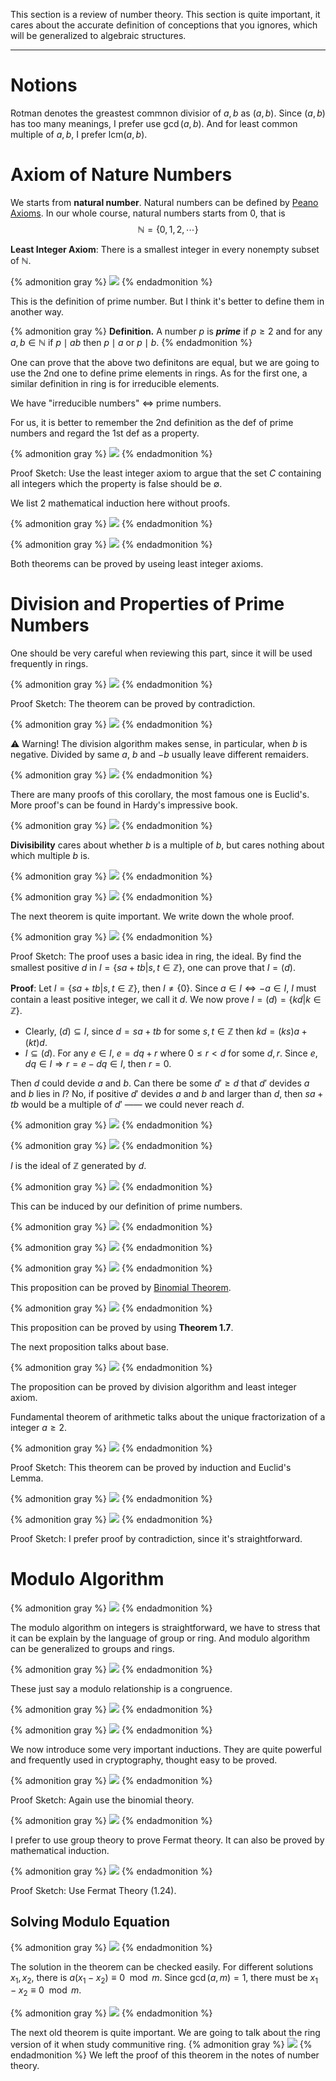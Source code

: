 This section is a review of number theory. This section is quite important, it cares about the accurate definition of conceptions that you ignores, which will be generalized to algebraic structures.

-----



# Notions

Rotman denotes the greastest commnon divisior of $a,b$ as $(a,b)$. Since $(a,b)$ has too many meanings, I prefer use $\gcd(a,b)$. And for least common multiple of $a,b$, I prefer $\text{lcm}(a,b)$.

# Axiom of Nature Numbers

We starts from **natural number**. Natural numbers can be defined by [Peano Axioms]( https://en.wikipedia.org/wiki/Peano_axioms ). In our whole course, natural numbers starts from 0, that is
$$
\mathbb N=\{0,1,2,\cdots\}
$$


**Least Integer Axiom**: There is a smallest integer in every nonempty subset of $\mathbb N$.

{% admonition gray %}
![](1573048398593.png)
{% endadmonition %}

This is the definition of prime number. But I think it's better to define them in another way.

{% admonition gray %}
**Definition.** A number $p$ is ***prime*** if $p\geq 2$ and for any $a,b\in\mathbb N$ if $p\mid ab$ then $p\mid a$ or $p\mid b$.
{% endadmonition %}


One can prove that the above two definitons are equal, but we are going to use the 2nd one to define prime elements in rings. As for the first one, a similar definition in ring is for irreducible elements.

We have "irreducible numbers" $\iff$ prime numbers.

For us, it is better to remember the 2nd definition as the def of prime numbers and regard the 1st def as a property.

{% admonition gray %}
![](1573110825990.png)
{% endadmonition %}

Proof Sketch: Use the least integer axiom to argue that the set $C$ containing all integers which the property is false should be $\emptyset$.

We list 2 mathematical induction here without proofs.

{% admonition gray %}
![](1573110949954.png)
{% endadmonition %}

{% admonition gray %}
![](1573110970162.png)
{% endadmonition %}

Both theorems can be proved by useing least integer axioms.



# Division and Properties of Prime Numbers

One should be very careful when reviewing this part, since it will be used frequently in rings.

{% admonition gray %}
![](1573111063264.png)
{% endadmonition %}

Proof Sketch: The theorem can be proved by contradiction.

{% admonition gray %}
![](1573111118736.png)
{% endadmonition %}

:warning: Warning! The division algorithm makes sense, in particular, when $b$ is negative. Divided by same $a$, $b$ and $-b$ usually leave different remaiders.

{% admonition gray %}
![](1573111288171.png) 
{% endadmonition %}

There are many proofs of this corollary, the most famous one is Euclid's. More proof's can be found in Hardy's impressive book.

{% admonition gray %}
![](1573111379887.png)
{% endadmonition %}

**Divisibility** cares about whether $b$ is a multiple of $b$, but cares nothing about which multiple $b$ is.

{% admonition gray %}
![](1573111665514.png)
{% endadmonition %}

{% admonition gray %}
![](1573111716880.png)
{% endadmonition %}

The next theorem is quite important. We write down the whole proof.

{% admonition gray %}
![](1573111808358.png)
{% endadmonition %}

Proof Sketch: The proof uses a basic idea in ring, the ideal. By find the smallest positive $d$ in $I=\{sa+tb|s,t\in\mathbb Z\}$, one can prove that $I=(d)$.

**Proof**: Let $I=\{sa+tb|s,t\in\mathbb Z\}$, then $I\neq \{0\}$. Since $a\in I\iff -a\in I$, $I$ must contain a least positive integer, we call it $d$. We now prove $I=(d)=\{kd|k\in\mathbb Z\}$.

- Clearly, $(d)\subseteq I$, since $d=sa+tb$ for some $s,t\in \mathbb Z$ then $kd=(ks)a+(kt)d$.
- $I\subseteq (d)$. For any $e\in I$, $e=dq+r$ where $0\leq r< d$  for some $d,r$. Since $e,dq\in I\Rightarrow r=e-dq\in I$, then $r=0$.

Then $d$ could devide $a$ and $b$. Can there be some $d'\geq d$ that $d'$ devides $a$ and $b$ lies in $I$? No, if positive $d'$ devides $a$ and $b$ and larger than $d$, then $sa+tb$ would be a multiple of $d'$ —— we could never reach $d$.

{% admonition gray %}
![](1573112839304.png)
{% endadmonition %}

{% admonition gray %}
![](1573113565337.png)
{% endadmonition %}

$I$ is the ideal of $\mathbb Z$ generated by $d$.

{% admonition gray %}
![](1573113672759.png)
{% endadmonition %}

This can be induced by our definition of prime numbers.

{% admonition gray %}
![](1573113758349.png)
{% endadmonition %}

{% admonition gray %}
![](1573113798846.png)
{% endadmonition %}

{% admonition gray %}
![](1573113832637.png)
{% endadmonition %}

This proposition can be proved by [Binomial Theorem]( https://en.wikipedia.org/wiki/Binomial_theorem ).

{% admonition gray %}
![](1573113936311.png)
{% endadmonition %}

This proposition can be proved by using **Theorem 1.7**.



The next proposition talks about base.

{% admonition gray %}
![](1573114008887.png)
{% endadmonition %}

The proposition can be proved by division algorithm and least integer axiom.





Fundamental theorem of arithmetic talks about the  unique fractorization of a integer $a\geq 2$.

{% admonition gray %}
![](1573114159930.png)
{% endadmonition %}

Proof Sketch: This theorem can be proved by induction and Euclid's Lemma.

{% admonition gray %}
![](1573114263039.png)
{% endadmonition %}

{% admonition gray %}
![](1573218044602.png)
{% endadmonition %}

Proof Sketch: I prefer proof by contradiction, since it's straightforward.



# Modulo Algorithm

{% admonition gray %}
![](1573218259126.png)
{% endadmonition %}

The modulo algorithm on integers is straightforward, we have to stress that it can be explain by the language of group or ring. And modulo algorithm can be generalized to groups and rings.

{% admonition gray %}
![](1573218455861.png)
{% endadmonition %}

These just say a modulo relationship is a congruence.

{% admonition gray %}
![](1573218650230.png) 
{% endadmonition %}

{% admonition gray %}
![](1573218785967.png)
{% endadmonition %}

We now introduce some very important inductions. They are quite powerful and frequently used in cryptography, thought easy to be proved.

{% admonition gray %}
![](1573219335276.png)
{% endadmonition %}

Proof Sketch: Again use the binomial theory.

{% admonition gray %}
![](1573219375780.png)
{% endadmonition %}

I prefer to use group theory to prove Fermat theory. It  can also be proved by mathematical induction.

{% admonition gray %}
![](1573219807052.png)
{% endadmonition %}

Proof Sketch: Use Fermat Theory (1.24).

## Solving Modulo Equation

{% admonition gray %}
![](1573220036651.png)
{% endadmonition %}

The solution in the theorem can be checked easily. For different solutions $x_1,x_2$, there is $a(x_1-x_2)\equiv 0\mod m$. Since $\gcd(a,m)=1$, there must be $x_1-x_2\equiv 0\mod m$.

{% admonition gray %}
![](image-20191206213909947.png)
{% endadmonition %}

The next old theorem is quite important. We are going to talk about the ring version of it when study communitive ring.
{% admonition gray %}
![](image-20191206214005002.png)
{% endadmonition %}
We left the proof of this theorem in the notes of number theory.